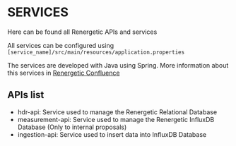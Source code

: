 # SERVICES

Here can be found all Renergetic APIs and services

All services can be configured using `[service_name]/src/main/resources/application.properties`

The services are developed with Java using Spring. More information about this services in [Renergetic Confluence](https://atlassian.gfi.es/confluence/display/RENERGETIC/Spring+API+Tutorial)

## APIs list

 - hdr-api: Service used to manage the Renergetic Relational Database
 - measurement-api: Service used to manage the Renergetic InfluxDB Database (Only to internal proposals)
 - ingestion-api: Service used to insert data into InfluxDB Database